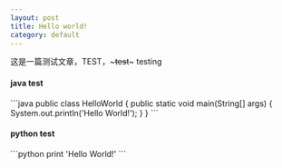 ```yaml
---
layout: post
title: Hello world!
category: default
---
```

这是一篇测试文章，TEST，~~~test~~~ testing


<h4>java test</h4>
```java
public class HelloWorld {
    public static void main(String[] args) {
        System.out.println('Hello World!');
    }
}
```

<h4>python test</h4>
```python
print 'Hello World!'
```